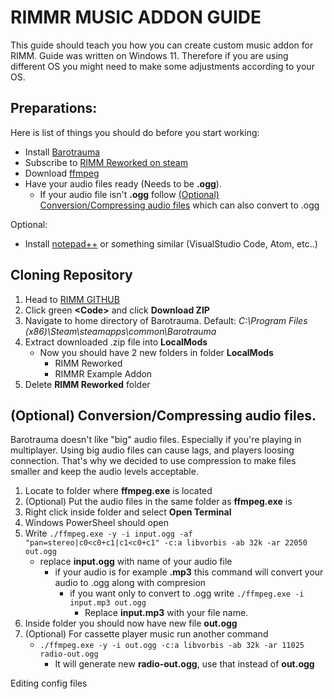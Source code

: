 # RIMMR MUSIC ADDON GUIDE

This guide should teach you how you can create custom music addon for RIMM.
Guide was written on Windows 11. Therefore if you are using different OS you might need to make some adjustments according to your OS.

## Preparations:
Here is list of things you should do before you start working:
* Install [Barotrauma](https://store.steampowered.com/app/602960/Barotrauma/)
* Subscribe to [RIMM Reworked on steam](https://steamcommunity.com/sharedfiles/filedetails/?id=2728646394)
* Download [ffmpeg](https://ffmpeg.org/)
* Have your audio files ready (Needs to be **.ogg**).
    - If your audio file isn't **.ogg** follow [(Optional) Conversion/Compressing audio files](https://github.com/Mylapqn/RIMM/tree/main/RIMMR%20Example%20Addon#cloning-repository) which can also convert to .ogg

Optional:
* Install [notepad++](https://notepad-plus-plus.org/) or something similar (VisualStudio Code, Atom, etc..)

## Cloning Repository
1. Head to [RIMM GITHUB](https://github.com/Mylapqn/RIMM/tree/main)
2. Click green **\<Code\>** and click **Download ZIP**
3. Navigate to home directory of Barotrauma. Default: _C:\Program Files (x86)\Steam\steamapps\common\Barotrauma_
4. Extract downloaded .zip file into **LocalMods**
    - Now you should have 2 new folders in folder **LocalMods**
        * RIMM Reworked
        * RIMMR Example Addon
5. Delete **RIMM Reworked** folder

## (Optional) Conversion/Compressing audio files.
Barotrauma doesn't like "big" audio files. Especially if you're playing in multiplayer. Using big audio files can cause lags, and players loosing connection. That's why we decided to use compression to make files smaller and keep the audio levels acceptable.
1. Locate to folder where **ffmpeg.exe** is located
2. (Optional) Put the audio files in the same folder as **ffmpeg.exe** is
3. Right click inside folder and select **Open Terminal**
4. Windows PowerSheel should open
5. Write `./ffmpeg.exe -y -i input.ogg -af "pan=stereo|c0<c0+c1|c1<c0+c1" -c:a libvorbis -ab 32k -ar 22050 out.ogg`
    - replace **input.ogg** with name of your audio file
        - if your audio is for example **.mp3** this command will convert your audio to .ogg along with compresion
            - if you want only to convert to .ogg write `./ffmpeg.exe -i input.mp3 out.ogg`
                - Replace **input.mp3** with your file name.
6. Inside folder you should now have new file **out.ogg**
7. (Optional) For cassette player music run another command
    - `./ffmpeg.exe -y -i out.ogg -c:a libvorbis -ab 32k -ar 11025 radio-out.ogg`
        - It will generate new **radio-out.ogg**, use that instead of **out.ogg**

Editing config files